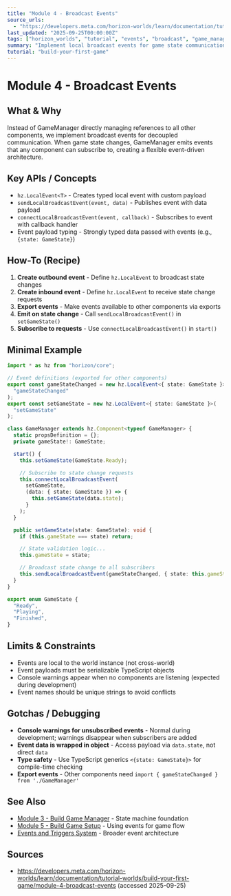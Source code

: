 ```yaml
---
title: "Module 4 - Broadcast Events"
source_urls:
  - "https://developers.meta.com/horizon-worlds/learn/documentation/tutorial-worlds/build-your-first-game/module-4-broadcast-events"
last_updated: "2025-09-25T00:00:00Z"
tags: ["horizon_worlds", "tutorial", "events", "broadcast", "game_manager"]
summary: "Implement local broadcast events for game state communication, enabling decoupled component interaction through event publishing and subscription."
tutorial: "build-your-first-game"
---
```


# Module 4 - Broadcast Events

## What & Why

Instead of GameManager directly managing references to all other components, we implement broadcast events for decoupled communication. When game state changes, GameManager emits events that any component can subscribe to, creating a flexible event-driven architecture.

## Key APIs / Concepts

- `hz.LocalEvent<T>` - Creates typed local event with custom payload
- `sendLocalBroadcastEvent(event, data)` - Publishes event with data payload
- `connectLocalBroadcastEvent(event, callback)` - Subscribes to event with callback handler
- Event payload typing - Strongly typed data passed with events (e.g., `{state: GameState}`)

## How-To (Recipe)

1. **Create outbound event** - Define `hz.LocalEvent` to broadcast state changes
2. **Create inbound event** - Define `hz.LocalEvent` to receive state change requests
3. **Export events** - Make events available to other components via exports
4. **Emit on state change** - Call `sendLocalBroadcastEvent()` in `setGameState()`
5. **Subscribe to requests** - Use `connectLocalBroadcastEvent()` in `start()`

## Minimal Example

```typescript
import * as hz from "horizon/core";

// Event definitions (exported for other components)
export const gameStateChanged = new hz.LocalEvent<{ state: GameState }>(
  "gameStateChanged"
);
export const setGameState = new hz.LocalEvent<{ state: GameState }>(
  "setGameState"
);

class GameManager extends hz.Component<typeof GameManager> {
  static propsDefinition = {};
  private gameState!: GameState;

  start() {
    this.setGameState(GameState.Ready);

    // Subscribe to state change requests
    this.connectLocalBroadcastEvent(
      setGameState,
      (data: { state: GameState }) => {
        this.setGameState(data.state);
      }
    );
  }

  public setGameState(state: GameState): void {
    if (this.gameState === state) return;

    // State validation logic...
    this.gameState = state;

    // Broadcast state change to all subscribers
    this.sendLocalBroadcastEvent(gameStateChanged, { state: this.gameState });
  }
}

export enum GameState {
  "Ready",
  "Playing",
  "Finished",
}
```

## Limits & Constraints

- Events are local to the world instance (not cross-world)
- Event payloads must be serializable TypeScript objects
- Console warnings appear when no components are listening (expected during development)
- Event names should be unique strings to avoid conflicts

## Gotchas / Debugging

- **Console warnings for unsubscribed events** - Normal during development; warnings disappear when subscribers are added
- **Event data is wrapped in object** - Access payload via `data.state`, not direct `data`
- **Type safety** - Use TypeScript generics `<{state: GameState}>` for compile-time checking
- **Export events** - Other components need `import { gameStateChanged } from './GameManager'`

## See Also

- [Module 3 - Build Game Manager](./03-build-game-manager.md) - State machine foundation
- [Module 5 - Build Game Setup](./05-build-game-setup.md) - Using events for game flow
- [Events and Triggers System](../../events-triggers-system.md) - Broader event architecture

## Sources

- https://developers.meta.com/horizon-worlds/learn/documentation/tutorial-worlds/build-your-first-game/module-4-broadcast-events (accessed 2025-09-25)
